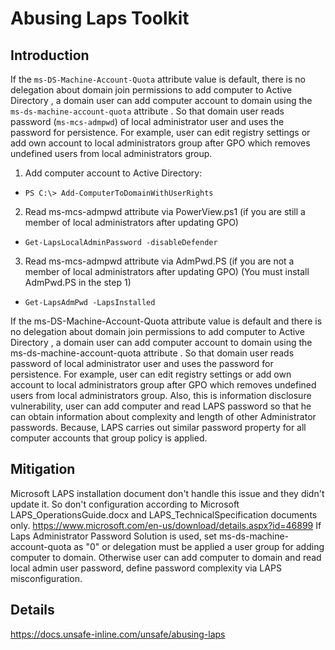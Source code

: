 # Abusing Laps Toolkit

## Introduction
If the ```ms-DS-Machine-Account-Quota``` attribute value is default, there is no delegation about domain join permissions to add computer to Active Directory , a domain user can add computer account to domain using the ```ms-ds-machine-account-quota``` attribute .  So that domain user reads password (```ms-mcs-admpwd```) of local administrator user and uses the password for persistence. For example, user can edit registry settings or add own account to local administrators group after GPO which removes undefined users from local administrators group.

1. Add computer account to Active Directory:
* ``PS C:\> Add-ComputerToDomainWithUserRights``

2. Read ms-mcs-admpwd attribute via PowerView.ps1 (if you are still a member of local administrators after updating GPO)
* ``Get-LapsLocalAdminPassword -disableDefender``

3. Read ms-mcs-admpwd attribute via AdmPwd.PS (if you are not a member of local administrators after updating GPO) (You must install AdmPwd.PS in the step 1)
* ``Get-LapsAdmPwd -LapsInstalled``

If the ms-DS-Machine-Account-Quota attribute value is default and there is no delegation about domain join permissions to add computer to Active Directory , a domain user can add computer account to domain using the ms-ds-machine-account-quota attribute .  So that domain user reads password of local administrator user and uses the password for persistence. For example, user can edit registry settings or add own account to local administrators group after GPO which removes undefined users from local administrators group. Also, this is information disclosure vulnerability, user can add computer and read LAPS password so that he can obtain information about complexity and length of other Administrator passwords. Because, LAPS carries out similar password property for all computer accounts that group policy is applied.


## Mitigation
Microsoft LAPS installation document don't handle this issue and they didn't update it. So don't configuration according to Microsoft LAPS_OperationsGuide.docx and LAPS_TechnicalSpecification documents only. https://www.microsoft.com/en-us/download/details.aspx?id=46899
If Laps Administrator Password Solution is used, set ms-ds-machine-account-quota as "0" or delegation must be applied a user group for adding computer to domain. Otherwise user can add computer to domain and read local admin user password, define password complexity via LAPS misconfiguration. 

## Details
https://docs.unsafe-inline.com/unsafe/abusing-laps
